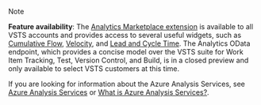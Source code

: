 
> [!NOTE]  
> **Feature availability**: The [Analytics Marketplace extension](https://marketplace.visualstudio.com/items?itemName=ms.vss-analytics) is available to all VSTS accounts and provides access to several useful widgets, such as [Cumulative Flow](../guidance/cumulative-flow.md), [Velocity](../guidance/team-velocity.md), and [Lead and Cycle Time](../guidance/cycle-time-and-lead-time.md). The Analytics OData endpoint, which provides a concise model over the VSTS suite for Work Item Tracking, Test, Version Control, and Build, is in a closed preview and only available to select VSTS customers at this time. 
> 
> If you are looking for information about the Azure Analysis Services, see [Azure Analysis Services](https://azure.microsoft.com/services/analysis-services/) or [What is Azure Analysis Services?](https://docs.microsoft.com/en-us/azure/analysis-services/analysis-services-overview).

